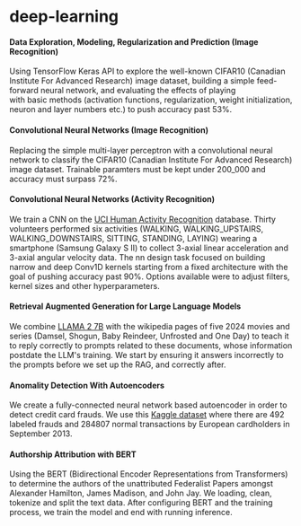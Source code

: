 # deep-learning

#### Data Exploration, Modeling, Regularization and Prediction (Image Recognition)
Using TensorFlow Keras API to explore the well-known CIFAR10 (Canadian Institute For Advanced Research) image dataset, building a simple feed-forward neural network, and evaluating the effects of playing with basic methods (activation functions, regularization, weight initialization, neuron and layer numbers etc.) to push accuracy past 53%.

#### Convolutional Neural Networks (Image Recognition)
Replacing the simple multi-layer perceptron with a convolutional neural network to classify the CIFAR10 (Canadian Institute For Advanced Research) image dataset. Trainable paramters must be kept under 200_000 and accuracy must surpass 72%.

#### Convolutional Neural Networks (Activity Recognition)
We train a CNN on the [UCI Human Activity Recognition](https://archive.ics.uci.edu/dataset/240/human+activity+recognition+using+smartphones) database. Thirty volunteers performed six activities (WALKING, WALKING_UPSTAIRS, WALKING_DOWNSTAIRS, SITTING, STANDING, LAYING) wearing a smartphone (Samsung Galaxy S II) to collect 3-axial linear acceleration and 3-axial angular velocity data. The nn design task focused on building narrow and deep Conv1D kernels starting from a fixed architecture with the goal of pushing accuracy past 90%. Options available were to adjust filters, kernel sizes and other hyperparameters. 

#### Retrieval Augmented Generation for Large Language Models
We combine [LLAMA 2 7B](https://huggingface.co/meta-llama/Llama-2-7b-chat-hf) with the wikipedia pages of five 2024 movies and series (Damsel, Shogun, Baby Reindeer, Unfrosted and One Day) to teach it to reply correctly to prompts related to these documents, whose information postdate the LLM's training. We start by ensuring it answers incorrectly to the prompts before we set up the RAG, and correctly after.

#### Anomality Detection With Autoencoders
We create a fully-connected neural network based autoencoder in order to detect credit card frauds. We use this [Kaggle dataset](https://www.kaggle.com/datasets/mlg-ulb/creditcardfraud) where there are 492 labeled frauds and 284807 normal transactions by European cardholders in September 2013.

#### Authorship Attribution with BERT
Using the BERT (Bidirectional Encoder Representations from Transformers) to determine the authors of the unattributed Federalist Papers amongst Alexander Hamilton, James Madison, and John Jay. We loading, clean, tokenize and split the text data. After configuring BERT and the training process, we train the model and end with running inference.
